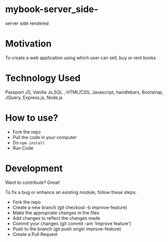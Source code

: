 # mybook-server_side-
server side rendered

# Motivation
To create a web application using which user can sell, buy or rent books

# Technology Used
Passport JS, Vanilla Js,SQL , HTML/CSS, Javascript, handlebars, Bootstrap, JQuery, Express.js, Node.js

# How to use?

- Fork the repo
- Pull the code in your computer
- Do ` npm install `
- Run Code


# Development
Want to contribute? Great!

To fix a bug or enhance an existing module, follow these steps:

- Fork the repo
- Create a new branch (git checkout -b improve-feature)
- Make the appropriate changes in the files
- Add changes to reflect the changes made
- Commit your changes (git commit -am 'Improve feature')
- Push to the branch (git push origin improve-feature)
- Create a Pull Request

